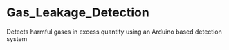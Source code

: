 # Gas_Leakage_Detection
Detects harmful gases in excess quantity using an Arduino based detection system
